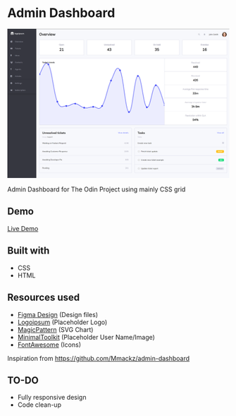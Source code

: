 # Admin Dashboard 

![](preview/preview.png)

Admin Dashboard for The Odin Project using mainly CSS grid

## Demo

[Live Demo](https://kmatic.github.io/admin-dashboard/)

## Built with

- CSS
- HTML

## Resources used

- [Figma Design](https://figma.com/community/file/809559910249051285) (Design files)
- [Logoipsum](https://logoipsum.com) (Placeholder Logo)
- [MagicPattern](https://magicpattern.design/tools/svg-chart-generator) (SVG Chart)
- [MinimalToolkit](https://minimaltoolkit.com/random-user-profile-image.html) (Placeholder User Name/Image)
- [FontAwesome](https://fontawesome.com/icons) (Icons)

Inspiration from https://github.com/Mmackz/admin-dashboard

## TO-DO

- Fully responsive design
- Code clean-up